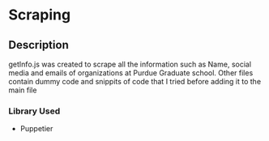 # Scraping

## Description

getInfo.js was created to scrape all the information such as Name, social media and emails of organizations at Purdue Graduate school. Other files contain dummy code and snippits of code that I tried before adding it to the main file

### Library Used
- Puppetier 
